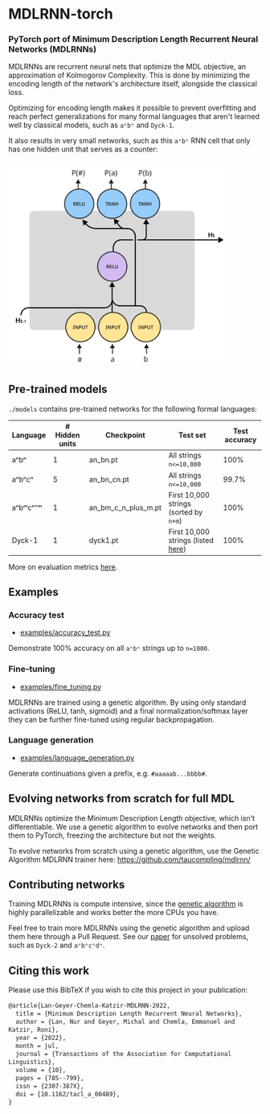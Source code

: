 # MDLRNN-torch 

### PyTorch port of Minimum Description Length Recurrent Neural Networks (MDLRNNs)

MDLRNNs are recurrent neural nets that optimize the MDL objective, an approximation of Kolmogorov Complexity.
This is done by minimizing the encoding length of the network's architecture itself, alongside the classical loss.

Optimizing for encoding length makes it possible to prevent overfitting and reach perfect generalizations for many formal languages that aren't learned well by classical models, such as `aⁿbⁿ` and `Dyck-1`.

It also results in very small networks, such as this `aⁿbⁿ` RNN cell that only has one hidden unit that serves as a counter:

<img src="assets/an_bn.png" width="430px" style="margin: 15px 0 5px 0">

## Pre-trained models

`./models` contains pre-trained networks for the following formal languages:

| Language | # Hidden units   | Checkpoint          | Test set                                                                     | Test accuracy | 
|----------|------------------|---------------------|------------------------------------------------------------------------------|---------------|
| aⁿbⁿ     | 1                | an_bn.pt            | All strings `n<=10,000`                                                      | 100%          |
| aⁿbⁿcⁿ    | 5                | an_bn_cn.pt         | All strings `n<=10,000`                                                      | 99.7%         |
| aⁿbᵐcⁿ⁺ᵐ | 1                | an_bm_c_n_plus_m.pt | First 10,000 strings (sorted by `n+m`)                                       | 100%          |
| Dyck-1   | 1                | dyck1.pt            | First 10,000 strings (listed [here](https://github.com/0xnurl/dyck-strings)) | 100%          | 

More on evaluation metrics [here](https://direct.mit.edu/tacl/article/doi/10.1162/tacl_a_00489/112499/Minimum-Description-Length-Recurrent-Neural).

## Examples

### Accuracy test

* [examples/accuracy_test.py](examples/accuracy_test.py)

Demonstrate 100% accuracy on all `aⁿbⁿ` strings up to `n=1000`.

### Fine-tuning

* [examples/fine_tuning.py](examples/fine_tuning.py)

MDLRNNs are trained using a genetic algorithm. By using only standard activations (ReLU, tanh, sigmoid) and a final normalization/softmax layer they can be further fine-tuned using regular backpropagation.   

### Language generation

* [examples/language_generation.py](examples/language_generation.py)

Generate continuations given a prefix, e.g. `#aaaaab...bbbb#`.

## Evolving networks from scratch for full MDL

MDLRNNs optimize the Minimum Description Length objective, which isn't differentiable. We use a genetic algorithm to evolve networks and then port them to PyTorch, freezing the architecture but not the weights. 

To evolve networks from scratch using a genetic algorithm, use the Genetic Algorithm MDLRNN trainer here:
https://github.com/taucompling/mdlrnn/

## Contributing networks

Training MDLRNNs is compute intensive, since the [genetic algorithm](https://github.com/taucompling/mdlrnn/) is highly parallelizable and works better the more CPUs you have.

Feel free to train more MDLRNNs using the genetic algorithm and upload them here through a Pull Request. See our [paper](https://direct.mit.edu/tacl/article/doi/10.1162/tacl_a_00489/112499/Minimum-Description-Length-Recurrent-Neural) for unsolved problems, such as `Dyck-2` and `aⁿbⁿcⁿdⁿ`.   

## Citing this work

Please use this BibTeX if you wish to cite this project in your publication:

```
@article{Lan-Geyer-Chemla-Katzir-MDLRNN-2022,
  title = {Minimum Description Length Recurrent Neural Networks},
  author = {Lan, Nur and Geyer, Michal and Chemla, Emmanuel and Katzir, Roni},
  year = {2022},
  month = jul,
  journal = {Transactions of the Association for Computational Linguistics},
  volume = {10},
  pages = {785--799},
  issn = {2307-387X},
  doi = {10.1162/tacl_a_00489},
}
```
